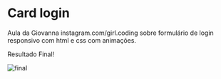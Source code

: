 # Card login
Aula da Giovanna instagram.com/girl.coding sobre formulário de login responsivo com html e css com animações.

Resultado Final!

![final](https://user-images.githubusercontent.com/7688797/113152032-14227f00-920c-11eb-9603-ff02be928a21.png)

